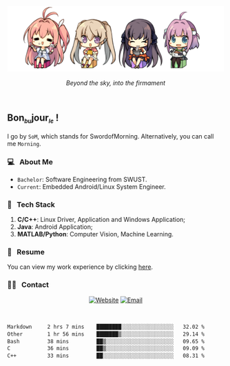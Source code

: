<img src="./pic/Aokana.png">
<p align="center"><em>Beyond the sky, into the firmament</em></p>

<br/>

## Bon<sub><em><font size=2>bu</font></em></sub>jour<sub><em><font size=2>le</font></em></sub> !

I go by `SoM`, which stands for SwordofMorning. Alternatively, you can call me `Morning`.

### 💻 &nbsp; About Me

- `Bachelor`: Software Engineering from SWUST.
- `Current`: Embedded Android/Linux System Engineer.

### 🔧 &nbsp; Tech Stack

1. **C/C++**: Linux Driver, Application and Windows Application;
2. **Java**: Android Application;
3. **MATLAB/Python**: Computer Vision, Machine Learning.

### 📝 &nbsp; Resume

You can view my work experience by clicking <a href="https://swordofmorning.com/index.php/contact/">here</a>.

### 🤝🏻 &nbsp; Contact

<p align="center">
<a href="https://swordofmorning.com/"><img alt="Website" src="https://img.shields.io/badge/Website-swordofmorning.com-blue?style=flat-square&logo=google-chrome"></a>
<a href="mailto:master@xiaojintao.email
"><img alt="Email" src="https://img.shields.io/badge/Email-master@xiaojintao.email-blue?style=flat-square&logo=gmail"></a>
</p>

<br/>

<!--START_SECTION:waka-->

```txt
Markdown     2 hrs 7 mins    ████████░░░░░░░░░░░░░░░░░   32.02 %
Other        1 hr 56 mins    ███████▒░░░░░░░░░░░░░░░░░   29.14 %
Bash         38 mins         ██▒░░░░░░░░░░░░░░░░░░░░░░   09.65 %
C            36 mins         ██▒░░░░░░░░░░░░░░░░░░░░░░   09.09 %
C++          33 mins         ██░░░░░░░░░░░░░░░░░░░░░░░   08.31 %
```

<!--END_SECTION:waka-->

